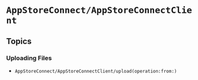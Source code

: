# ``AppStoreConnect/AppStoreConnectClient``

## Topics

### Uploading Files

- ``AppStoreConnect/AppStoreConnectClient/upload(operation:from:)``
